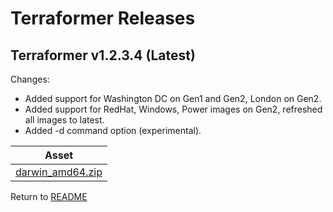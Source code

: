 # Terraformer Releases

## Terraformer v1.2.3.4 (Latest)

Changes:

- Added support for Washington DC on Gen1 and Gen2, London on Gen2.
- Added support for RedHat, Windows, Power images on Gen2, refreshed all images to latest.
- Added -d command option (experimental).

| Asset |
| --- |
| [darwin_amd64.zip](download/v1.2.3.4/darwin_amd64.zip) |

Return to [README](/README.md)

